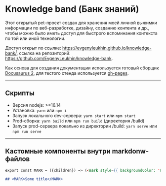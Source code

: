 # Knowledge band (Банк знаний)

Этот открытый pet-проект создан для хранения моей личной выжимки информации по веб-разработке, дизайну, созданию контента и др., чтобы можно было иметь доступ для быстрого вспоминания контекста по той или иной технологии.

Доступ открыт по ссылке: <https://evgenyleukhin.github.io/knowledge-bank/>, ссылка на репозиторий: <https://github.com/EvgenyLeukhin/knowledge-bank>.

Как основа для создания документации используется готовый сборщик [Docusaurus 2](https://docusaurus.io/), для тестого стенда используется [gh-pages](https://docs.github.com/ru/pages/getting-started-with-github-pages/creating-a-github-pages-site).

---

## Скрипты

- Версия nodejs: >=16.14
- Установка: `yarn` или `npm i`
- Запуск локального dev-сервера: `yarn start` или `npm start`
- Prod-cборка: `yarn build` или `npm run build` (директория /build)
- Запуск prod-сервера локально из директории /build: `yarn serve` или `npm run serve`

---

## Кастомные компоненты внутри markdonw-файлов

```md
export const MARK = ({children}) => (<mark style={{ backgroundColor: 'maroon', color: 'white' }}>{children}</mark>);

## <MARK>Some title</MARK>
```
